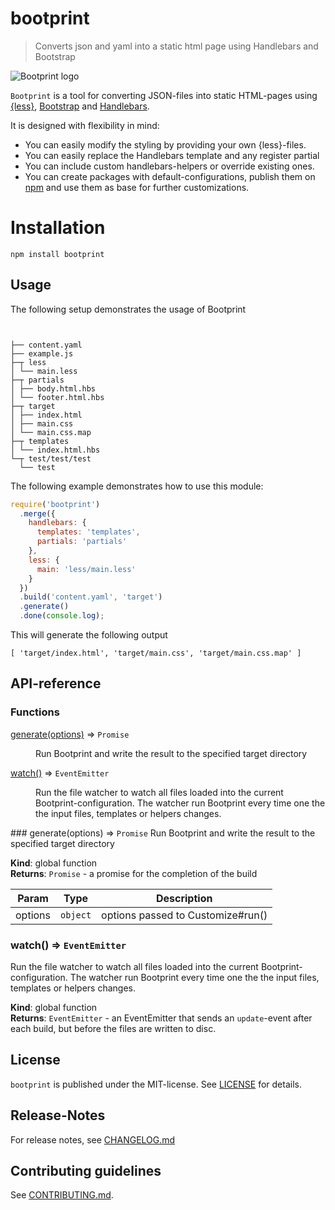 # bootprint

> Converts json and yaml into a static html page using Handlebars and Bootstrap

![Bootprint logo](http://nknapp.github.io/bootprint/img/bootprint.svg)

`Bootprint` is a tool for converting JSON-files into static HTML-pages using [{less}](http://lesscss.org),
[Bootstrap](http://getbootstrap.com) and [Handlebars](http://handlebarsjs.com).

It is designed with flexibility in mind:

* You can easily modify the styling by providing your own {less}-files.
* You can easily replace the Handlebars template and any register partial
* You can include custom handlebars-helpers or override existing ones.
* You can create packages with default-configurations, publish them on [npm](http://npmjs.org)
and use them as base for further customizations.

# Installation

```
npm install bootprint
```

## Usage

The following setup demonstrates the usage of Bootprint

<pre><code>

├── content.yaml
├── example.js
├─┬ less
│ └── main.less
├─┬ partials
│ ├── body.html.hbs
│ └── footer.html.hbs
├─┬ target
│ ├── index.html
│ ├── main.css
│ └── main.css.map
├─┬ templates
│ └── index.html.hbs
└─┬ test/test/test
  └── test
</code></pre>

The following example demonstrates how to use this module:

```js
require('bootprint')
  .merge({
    handlebars: {
      templates: 'templates',
      partials: 'partials'
    },
    less: {
      main: 'less/main.less'
    }
  })
  .build('content.yaml', 'target')
  .generate()
  .done(console.log);
```

This will generate the following output

```
[ 'target/index.html', 'target/main.css', 'target/main.css.map' ]
```

    
##  API-reference

### Functions
<dl>
<dt><a href="#generate">generate(options)</a> ⇒ <code>Promise</code></dt>
<dd><p>Run Bootprint and write the result to the specified target directory</p>
</dd>
<dt><a href="#watch">watch()</a> ⇒ <code>EventEmitter</code></dt>
<dd><p>Run the file watcher to watch all files loaded into the
current Bootprint-configuration.
The watcher run Bootprint every time one the the input files, templates or helpers changes.</p>
</dd>
</dl>
<a name="generate"></a>
### generate(options) ⇒ <code>Promise</code>
Run Bootprint and write the result to the specified target directory

**Kind**: global function  
**Returns**: <code>Promise</code> - a promise for the completion of the build  

| Param | Type | Description |
| --- | --- | --- |
| options | <code>object</code> | options passed to Customize#run() |

<a name="watch"></a>
### watch() ⇒ <code>EventEmitter</code>
Run the file watcher to watch all files loaded into the
current Bootprint-configuration.
The watcher run Bootprint every time one the the input files, templates or helpers changes.

**Kind**: global function  
**Returns**: <code>EventEmitter</code> - an EventEmitter that sends an `update`-event after each
  build, but before the files are written to disc.  



## License

`bootprint` is published under the MIT-license. 
See [LICENSE](LICENSE) for details.

## Release-Notes
 
For release notes, see [CHANGELOG.md](CHANGELOG.md)
 
## Contributing guidelines

See [CONTRIBUTING.md](CONTRIBUTING.md).